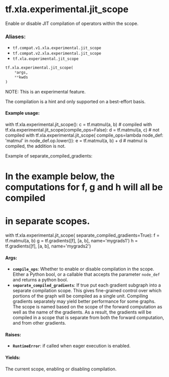 <div itemscope itemtype="http://developers.google.com/ReferenceObject">
<meta itemprop="name" content="tf.xla.experimental.jit_scope" />
<meta itemprop="path" content="Stable" />
</div>

# tf.xla.experimental.jit_scope

Enable or disable JIT compilation of operators within the scope.

### Aliases:

* `tf.compat.v1.xla.experimental.jit_scope`
* `tf.compat.v2.xla.experimental.jit_scope`
* `tf.xla.experimental.jit_scope`

``` python
tf.xla.experimental.jit_scope(
    *args,
    **kwds
)
```

<!-- Placeholder for "Used in" -->

NOTE: This is an experimental feature.

The compilation is a hint and only supported on a best-effort basis.

#### Example usage:

with tf.xla.experimental.jit_scope():
  c = tf.matmul(a, b)  # compiled
with tf.xla.experimental.jit_scope(compile_ops=False):
  d = tf.matmul(a, c)  # not compiled
with tf.xla.experimental.jit_scope(
    compile_ops=lambda node_def: 'matmul' in node_def.op.lower()):
  e = tf.matmul(a, b) + d  # matmul is compiled, the addition is not.


Example of separate_compiled_gradients:
  # In the example below, the computations for f, g and h will all be compiled
  # in separate scopes.
  with tf.xla.experimental.jit_scope(
      separate_compiled_gradients=True):
    f = tf.matmul(a, b)
  g = tf.gradients([f], [a, b], name='mygrads1')
  h = tf.gradients([f], [a, b], name='mygrads2')

#### Args:


* <b>`compile_ops`</b>: Whether to enable or disable compilation in the scope.
  Either a Python bool, or a callable that accepts the parameter
  `node_def` and returns a python bool.
* <b>`separate_compiled_gradients`</b>: If true put each gradient subgraph into a
  separate compilation scope. This gives fine-grained control over which
  portions of the graph will be compiled as a single unit. Compiling
  gradients separately may yield better performance for some graphs.
  The scope is named based on the scope of the forward computation as well
  as the name of the gradients. As a result, the gradients will be compiled
  in a scope that is separate from both the forward computation, and from
  other gradients.

#### Raises:


* <b>`RuntimeError`</b>: if called when eager execution is enabled.

#### Yields:

The current scope, enabling or disabling compilation.
